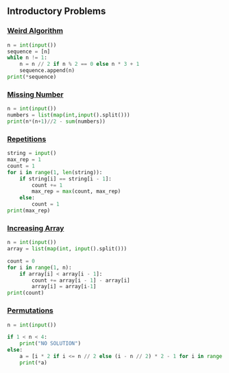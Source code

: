
## Introductory Problems

### [Weird Algorithm](https://cses.fi/problemset/task/1068)

```python
n = int(input())
sequence = [n]
while n != 1:
    n = n // 2 if n % 2 == 0 else n * 3 + 1
    sequence.append(n)
print(*sequence)
```

### [Missing Number](https://cses.fi/problemset/task/1083)

```python
n = int(input())
numbers = list(map(int,input().split()))
print(n*(n+1)//2 - sum(numbers))
```


### [Repetitions](https://cses.fi/problemset/task/1069)
```python
string = input()
max_rep = 1
count = 1
for i in range(1, len(string)):
    if string[i] == string[i - 1]:
        count += 1
        max_rep = max(count, max_rep)
    else:
        count = 1
print(max_rep)
```

### [Increasing Array](https://cses.fi/problemset/task/1094/)
```python
n = int(input())
array = list(map(int, input().split()))

count = 0
for i in range(1, n):
    if array[i] < array[i - 1]:
        count += array[i - 1] - array[i]
        array[i] = array[i-1]
print(count)
```

### [Permutations](https://cses.fi/problemset/task/1070/)
```python
n = int(input())

if 1 < n < 4:
    print("NO SOLUTION")
else:
    a = [i * 2 if i <= n // 2 else (i - n // 2) * 2 - 1 for i in range(1, n + 1)]
    print(*a)

```
